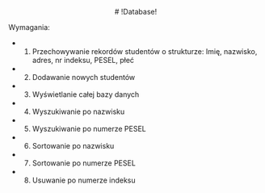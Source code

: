 
<p align="center">
  # !Database!

Wymagania:

* 1.  Przechowywanie rekordów studentów o strukturze: Imię, nazwisko, adres, nr indeksu, PESEL, płeć
* 2. Dodawanie nowych studentów
* 3. Wyświetlanie całej bazy danych
* 4. Wyszukiwanie po nazwisku
* 5. Wyszukiwanie po numerze PESEL
* 6. Sortowanie po nazwisku
* 7. Sortowanie po numerze PESEL
* 8. Usuwanie po numerze indeksu
</p>
